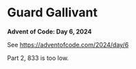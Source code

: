# Guard Gallivant

**Advent of Code: Day 6, 2024**

See https://adventofcode.com/2024/day/6


Part 2, 833 is too low.